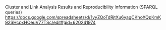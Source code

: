 Cluster and Link Analysis Results and Reproducibility Information (SPARQL queries)
https://docs.google.com/spreadsheets/d/1vyZQoTdRjtXu6yagCKhoXQpKmK92SHcpxHOeuV77TSc/edit#gid=620241974
